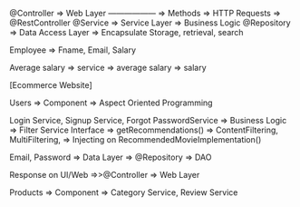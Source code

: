 
@Controller => Web Layer
——————
=> Methods => HTTP Requests
=> @RestController
@Service => Service Layer
=> Business Logic
@Repository => Data Access Layer
=> Encapsulate Storage, retrieval, search

Employee => Fname, Email, Salary


Average salary => service => average salary => salary


[Ecommerce Website]

Users  => Component => Aspect Oriented Programming

Login Service,
Signup Service,
Forgot PasswordService => Business Logic  => Filter Service Interface => getRecommendations() => ContentFiltering, MultiFiltering, => Injecting on RecommendedMovieImplementation()

Email, Password => Data Layer => @Repository => DAO

Response on UI/Web =>>@Controller => Web Layer



Products => Component  => Category Service, Review Service
